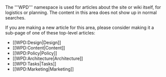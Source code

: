 The '''WPD''' namespace is used for articles about the site or wiki itself, for logistics or planning. The content in this area does not show up in normal searches.

If you are making a new article for this area, please consider making it a sub-page of one of these top-level articles:
* [[WPD:Design|Design]]
* [[WPD:Content|Content]]
* [[WPD:Policy|Policy]]
* [[WPD:Architecture|Architecture]]
* [[WPD:Tasks|Tasks]]
* [[WPD:Marketing|Marketing]]